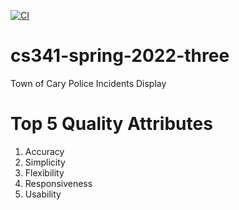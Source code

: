 [![CI](https://github.com/upcs/cs341-spring-2022-three/actions/workflows/workflow.yml/badge.svg)](https://github.com/upcs/cs341-spring-2022-three/actions/workflows/workflow.yml)

# cs341-spring-2022-three
Town of Cary Police Incidents Display

# Top 5 Quality Attributes
1. Accuracy
2. Simplicity
3. Flexibility
4. Responsiveness
5. Usability
